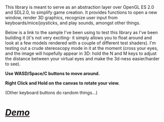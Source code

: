 
This library is meant to serve as an abstraction layer over OpenGL ES 2.0 and SDL2.0, to simplify game creation.  It provides functions to open a new window, render 3D graphics, recognize user input from keyboards/mice/joysticks, and play sounds, amongst other things.

Below is a link to the sample I've been using to test this library as I've been building it (it's not very exciting- it simply allows you to float around and look at a few models rendered with a couple of different test shaders).  I'm testing out a crude stereoscopy mode in it at the moment (cross your eyes, and the image will hopefully appear in 3D: hold the N and M keys to adjust the distance between your virtual eyes and make the 3d-ness easier/harder to see).

**Use WASD/Space/C buttons to move around.**

**Right Click and Hold on the canvas to rotate your view.**

(Other keyboard buttons do random things...)

# ***[Demo](https://adeshar00.github.io/gamelib/test.html)***
